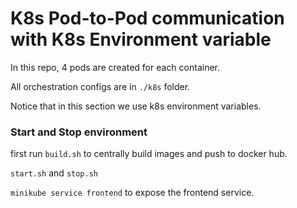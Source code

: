 # K8s Pod-to-Pod communication with K8s Environment variable

In this repo, 4 pods are created for each container.

All orchestration configs are in `./k8s` folder.

Notice that in this section we use k8s environment variables.

### Start and Stop environment

first run `build.sh` to centrally build images and push to docker hub.

`start.sh` and `stop.sh`

`minikube service frontend` to expose the frontend service.
